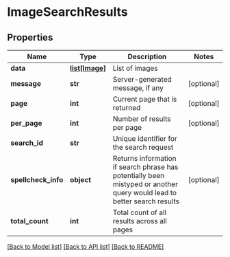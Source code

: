 # ImageSearchResults

## Properties
Name | Type | Description | Notes
------------ | ------------- | ------------- | -------------
**data** | [**list[Image]**](Image.md) | List of images | 
**message** | **str** | Server-generated message, if any | [optional] 
**page** | **int** | Current page that is returned | [optional] 
**per_page** | **int** | Number of results per page | [optional] 
**search_id** | **str** | Unique identifier for the search request | 
**spellcheck_info** | **object** | Returns information if search phrase has potentially been mistyped or another query would lead to better search results | [optional] 
**total_count** | **int** | Total count of all results across all pages | 

[[Back to Model list]](../README.md#documentation-for-models) [[Back to API list]](../README.md#documentation-for-api-endpoints) [[Back to README]](../README.md)


